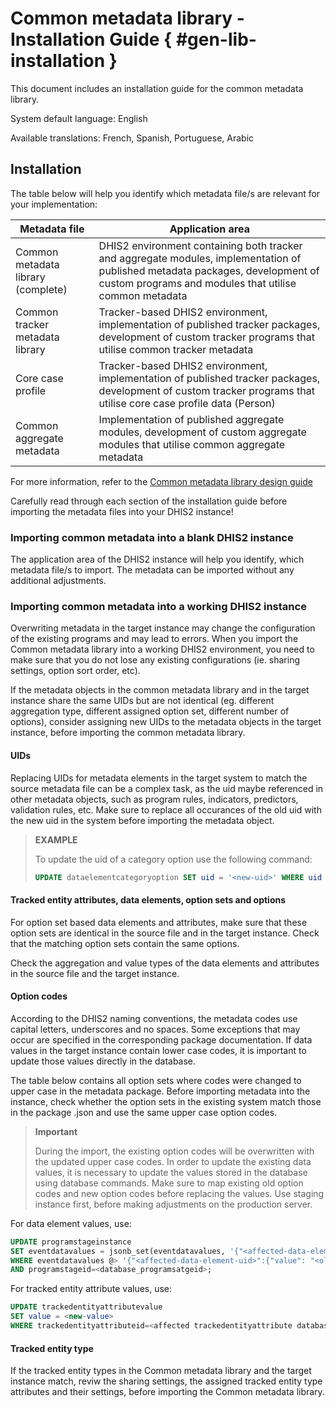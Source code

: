 # Common metadata library - Installation Guide { #gen-lib-installation }

This document includes an installation guide for the common metadata library.

System default language: English

Available translations: French, Spanish, Portuguese, Arabic

## Installation

The table below will help you identify which metadata file/s are relevant for your implementation:

| Metadata file                      | Application area |
|------------------------------------|------------------|
| Common metadata library (complete) | DHIS2 environment containing both tracker and aggregate modules, implementation of published metadata packages, development of custom programs and modules that utilise common metadata |
| Common tracker metadata library    | Tracker-based DHIS2 environment, implementation of published tracker packages, development of custom tracker programs that utilise common tracker metadata |
| Core case profile                  | Tracker-based DHIS2 environment, implementation of published tracker packages, development of custom tracker programs that utilise core case profile data (Person) |
| Common aggregate metadata          | Implementation of published aggregate modules, development of custom aggregate modules that utilise common aggregate metadata |

For more information, refer to the [Common metadata library design guide](#common-metadata-library)

Carefully read through each section of the installation guide before importing the metadata files into your DHIS2 instance!

### Importing common metadata into a blank DHIS2 instance

The application area of the DHIS2 instance will help you identify, which metadata file/s to import. The metadata can be imported without any additional adjustments.

### Importing common metadata into a working DHIS2 instance

Overwriting metadata in the target instance may change the configuration of the existing programs and may lead to errors. When you import the Common metadata library into a working DHIS2 environment, you need to make sure that you do not lose any existing configurations (ie. sharing settings, option sort order, etc).

If the metadata objects in the common metadata library and in the target instance share the same UIDs but are not identical (eg. different aggregation type, different assigned option set, different number of options), consider assigning new UIDs to the metadata objects in the target instance, before importing the common metadata library.

#### UIDs

Replacing UIDs for metadata elements in the target system to match the source metadata file can be a complex task, as the uid maybe referenced in other metadata objects, such as program rules, indicators, predictors, validation rules, etc.
Make sure to replace all occurances of the old uid with the new uid in the system before importing the metadata object.

> **EXAMPLE**
>
> To update the uid of a category option use the following command:
>
> ```SQL
> UPDATE dataelementcategoryoption SET uid = '<new-uid>' WHERE uid = '<old-uid>';
> ```

#### Tracked entity attributes, data elements, option sets and options

For option set based data elements and attributes, make sure that these option sets are identical in the source file and in the target instance.
Check that the matching option sets contain the same options.

Check the aggregation and value types of the data elements and attributes in the source file and the target instance.

#### Option codes

According to the DHIS2 naming conventions, the metadata codes use capital letters, underscores and no spaces. Some exceptions that may occur are specified in the corresponding package documentation. If data values in the target instance contain lower case codes, it is important to update those values directly in the database.

The table below contains all option sets where codes were changed to upper case in the metadata package. Before importing metadata into the instance, check whether the option sets in the existing system match those in the package .json and use the same upper case option codes.

> **Important**
>
> During the import, the existing option codes will be overwritten with the updated upper case codes.
> In order to update the existing data values, it is necessary to update the values stored in the database using database commands.
> Make sure to map existing old option codes and new option codes before replacing the values. Use staging instance first, before making adjustments on the production server.

For data element values, use:

```SQL
UPDATE programstageinstance
SET eventdatavalues = jsonb_set(eventdatavalues, '{"<affected-data-element-uid>","value"}', '"<new-value>"')
WHERE eventdatavalues @> '{"<affected-data-element-uid>":{"value": "<old-value>"}}'::jsonb
AND programstageid=<database_programsatgeid>;
```

For tracked entity attribute values, use:

```SQL
UPDATE trackedentityattributevalue
SET value = <new-value>
WHERE trackedentityattributeid=<affected trackedentityattribute database_id> AND value=<old-value>;
```

#### Tracked entity type

If the tracked entity types in the Common metadata library and the target instance match, reviw the sharing settings, the assigned tracked entity type attributes and their settings, before importing the Common metadata library.
